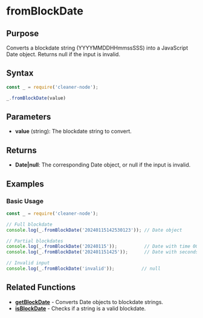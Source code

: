 # fromBlockDate

## Purpose
Converts a blockdate string (YYYYMMDDHHmmssSSS) into a JavaScript Date object. Returns null if the input is invalid.

## Syntax
```javascript
const _ = require('cleaner-node');

_.fromBlockDate(value)
```

## Parameters
- **value** (string): The blockdate string to convert.

## Returns
- **Date|null**: The corresponding Date object, or null if the input is invalid.

## Examples

### Basic Usage
```javascript
const _ = require('cleaner-node');

// Full blockdate
console.log(_.fromBlockDate('20240115142530123')); // Date object

// Partial blockdates
console.log(_.fromBlockDate('20240115'));          // Date with time 00:00:00
console.log(_.fromBlockDate('202401151425'));      // Date with seconds 00

// Invalid input
console.log(_.fromBlockDate('invalid'));          // null
```

## Related Functions
- **[getBlockDate](./get-block-date.md)** - Converts Date objects to blockdate strings.
- **[isBlockDate](./is-block-date.md)** - Checks if a string is a valid blockdate.
